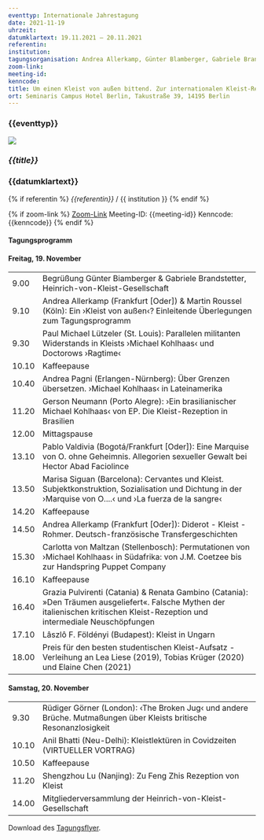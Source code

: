 ```yaml
---
eventtyp: Internationale Jahrestagung
date: 2021-11-19
uhrzeit: 
datumklartext: 19.11.2021 – 20.11.2021
referentin: 
institution: 
tagungsorganisation: Andrea Allerkamp, Günter Blamberger, Gabriele Brandstetter, Martin Roussel
zoom-link: 
meeting-id: 
kenncode: 
title: Um einen Kleist von außen bittend. Zur internationalen Kleist-Rezeption
ort: Seminaris Campus Hotel Berlin, Takustraße 39, 14195 Berlin
---
```


### {{eventtyp}}
<img class=" w-full lg:w-2/3" src="/static/img/events/flyer-jahrestagung-2021-cover.png"></img>
### _{{title}}_
### {{datumklartext}}
{% if referentin %}
*{{referentin}}* / {{ institution }}
{% endif %}

{% if zoom-link %}
[Zoom-Link]({{zoom-link}})
Meeting-ID: {{meeting-id}}
Kenncode: {{kenncode}}
{% endif %}

#### Tagungsprogramm
#### Freitag, 19. November

|   |   |
:-----|:-----
9.00|Begrüßung Günter Biamberger & Gabriele Brandstetter, Heinrich-von-Kleist-Gesellschaft
9.10|Andrea Allerkamp (Frankfurt [Oder]) & Martin Roussel (Köln): Ein ›Kleist von außen‹? Einleitende Überlegungen zum Tagungsprogramm
9.30|Paul Michael Lützeler (St. Louis): Parallelen militanten Widerstands in Kleists ›Michael Kohlhaas‹ und Doctorows ›Ragtime‹
10.10|Kaffeepause
10.40|Andrea Pagni (Erlangen-Nürnberg): Über Grenzen übersetzen. ›Michael Kohlhaas‹ in Lateinamerika
11.20|Gerson Neumann (Porto Alegre): ›Ein brasilianischer Michael Kohlhaas‹ von EP. Die Kleist-Rezeption in Brasilien
12.00|Mittagspause
13.10|Pablo Valdivia (Bogotá/Frankfurt [Oder]): Eine Marquise von O. ohne Geheimnis. Allegorien sexueller Gewalt bei Hector Abad Faciolince
13.50|Marisa Siguan (Barcelona): Cervantes und Kleist. Subjektkonstruktion, Sozialisation und Dichtung in der ›Marquise von O....‹ und ›La fuerza de la sangre‹
14.20|Kaffeepause
14.50|Andrea Allerkamp (Frankfurt [Oder]): Diderot - Kleist - Rohmer. Deutsch-französische Transfergeschichten
15.30|Carlotta von Maltzan (Stellenbosch): Permutationen von ›Michael Kohlhaas‹ in Südafrika: von J.M. Coetzee bis zur Handspring Puppet Company
16.10|Kaffeepause
16.40|Grazia Pulvirenti (Catania) & Renata Gambino (Catania): »Den Träumen ausgeliefert«. Falsche Mythen der italienischen kritischen Kleist-Rezeption und intermediale Neuschöpfungen
17.10|Lâszlô F. Földényi (Budapest): Kleist in Ungarn
18.00|Preis für den besten studentischen Kleist-Aufsatz - Verleihung an Lea Liese (2019), Tobias Krüger (2020) und Elaine Chen (2021)

#### Samstag, 20. November
|   |   |
:-----|:-----
9.30|Rüdiger Görner (London): ‹The Broken Jug‹ und andere Brüche. Mutmaßungen über Kleists britische Resonanzlosigkeit
10.10|Anil Bhatti (Neu-Delhi): Kleistlektüren in Covidzeiten (VIRTUELLER VORTRAG)
10.50|Kaffeepause
11.20|Shengzhou Lu (Nanjing): Zu Feng Zhis Rezeption von Kleist
14.00|Mitgliederversammlung der Heinrich-von-Kleist-Gesellschaft

Download des <a class="" href="/static/download/kleist_von_außen_Flyer.pdf" download>Tagungsflyer</a>.